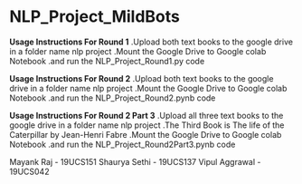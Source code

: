 # NLP_Project_MildBots



**Usage Instructions For Round 1**
.Upload both text books to the google drive in a folder name nlp project
.Mount the Google Drive to Google colab Notebook
.and run the NLP_Project_Round1.py code


**Usage Instructions For Round 2**
.Upload both text books to the google drive in a folder name nlp project
.Mount the Google Drive to Google colab Notebook
.and run the NLP_Project_Round2.pynb code


**Usage Instructions For Round 2 Part 3**
.Upload all three text books to the google drive in a folder name nlp project
.The Third Book is The life of the Caterpillar by Jean-Henri Fabre 
.Mount the Google Drive to Google colab Notebook
.and run the NLP_Project_Round2Part3.pynb code



Mayank Raj - 19UCS151
Shaurya Sethi - 19UCS137
Vipul Aggrawal - 19UCS042
